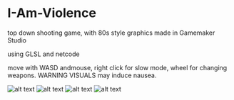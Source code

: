 # I-Am-Violence
top down shooting game, with 80s style graphics made in Gamemaker Studio

using GLSL 
and netcode

move with WASD andmouse, right click for slow mode, wheel for changing weapons.
WARNING VISUALS may induce nausea.

![alt text](https://i.imgur.com/h2jAFg3.png)
![alt text](https://threepixelslab.gr/wp-content/uploads/2020/10/amongus.jpg)
![alt text](https://threepixelslab.gr/wp-content/uploads/2020/10/amongus.jpg)
![alt text](https://threepixelslab.gr/wp-content/uploads/2020/10/amongus.jpg)

